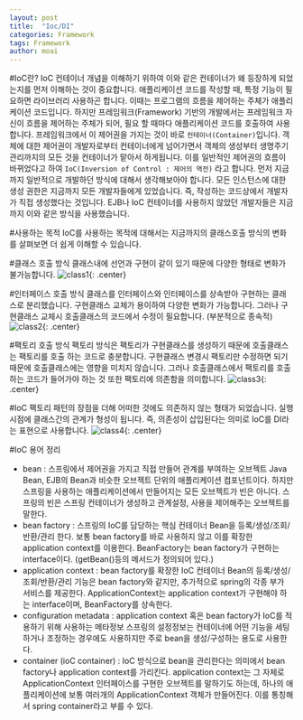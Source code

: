 ```yaml
---
layout: post
title:  "Ioc/DI"
categories: Framework
tags: Framework
author: moai
---
```

<!--
출처 : [https://minwan1.github.io/2017/10/08/2017-10-08-Spring-Container,Servlet-Container/][출처]  
-->

#IoC란?
IoC 컨테이너 개념을 이해하기 위하여 이와 같은 컨테이너가 왜 등장하게 되었는지를 먼저 이해하는 것이 중요합니다.
애플리케이션 코드를 작성할 때, 특정 기능이 필요하면 라이브러리 사용하곤 합니다. 이때는 프로그램의 흐름을 제어하는 주체가 애플리케이션 코드입니다. 하지만 프레임워크(Framework) 기반의 개발에서는 프레임워크 자신이 흐름을 제어하는 주체가 되어, 필요 할 때마다 애플리케이션 코드를 호출하여 사용합니다.
프레임워크에서 이 제어권을 가지는 것이 바로 <code>컨테이너(Container)</code>입니다. 객체에 대한 제어권이 개발자로부터 컨테이너에게 넘어가면서 객체의 생성부터 생명주기 관리까지의 모든 것을 컨테이너가 맡아서 하게됩니다. 이를 일반적인 제어권의 흐름이 바뀌었다고 하여 <code>IoC(Inversion of Control : 제어의 역전)</code> 라고 합니다.
먼저 지금까지 일반적으로 개발하던 방식에 대해서 생각해보아야 합니다. 모든 인스턴스에 대한 생성 권한은 지금까지 모든 개발자들에게 있었습니다. 즉, 작성하는 코드상에서 개발자가 직접 생성했다는 것입니다. EJB나 IoC 컨테이너를 사용하지 않았던 개발자들은 지금까지 이와 같은 방식을 사용했습니다.

#사용하는 목적
IoC를 사용하는 목적에 대해서는 지금까지의 클래스호출 방식의 변화를 살펴보면 더 쉽게 이해할 수 있습니다.

#클래스 호출 방식
클래스내에 선언과 구현이 같이 있기 때문에 다양한 형태로 변화가 불가능합니다.
![class1](/assets/images/20191119/class1.png){: .center}  
   
#인터페이스 호출 방식
클래스를 인터페이스와 인터페이스를 상속받아 구현하는 클래스로 분리했습니다. 구현클래스 교체가 용이하여 다양한 변화가 가능합니다. 그러나 구현클래스 교체시 호출클래스의 코드에서 수정이 필요합니다. (부분적으로 종속적)
![class2](/assets/images/20191119/class2.png){: .center}  

#팩토리 호출 방식
팩토리 방식은 팩토리가 구현클래스를 생성하기 때문에 호출클래스는 팩토리를 호출 하는 코드로 충분합니다. 구현클래스 변경시 팩토리만 수정하면 되기 때문에 호출클래스에는 영향을 미치지 않습니다. 그러나 호출클래스에서 팩토리를 호출하는 코드가 들어가야 하는 것 또한 팩토리에 의존함을 의미합니다.
![class3](/assets/images/20191119/class3.png){: .center}   

#IoC
팩토리 패턴의 장점을 더해 어떠한 것에도 의존하지 않는 형태가 되었습니다. 실행시점에 클래스간의 관계가 형성이 됩니다. 즉, 의존성이 삽입된다는 의미로 IoC를 DI라는 표현으로 사용합니다.
![class4](/assets/images/20191119/class4.png){: .center}   

#IoC 용어 정리

- bean : 스프링에서 제어권을 가지고 직접 만들어 관계를 부여하는 오브젝트 Java Bean, EJB의 Bean과 비슷한 오브젝트 단위의 애플리케이션 컴포넌트이다. 하지만 스프링을 사용하는 애플리케이션에서 만들어지는 모든 오브젝트가 빈은 아니다. 스프링의 빈은 스프링 컨테이너가 생성하고 관계설정, 사용을 제어해주는 오브젝트를 말한다.
- bean factory : 스프링의 IoC를 담당하는 핵심 컨테이너 Bean을 등록/생성/조회/반환/관리 한다. 보통 bean factory를 바로 사용하지 않고 이를 확장한 application context를 이용한다. BeanFactory는 bean factory가 구현하는 interface이다. (getBean()등의 메서드가 정의되어 있다.)
- application context : bean factory를 확장한 IoC 컨테이너 Bean의 등록/생성/조회/반환/관리 기능은 bean factory와 같지만, 추가적으로 spring의 각종 부가 서비스를 제공한다. ApplicationContext는 application context가 구현해야 하는 interface이며, BeanFactory를 상속한다.
- configuration metadata : application context 혹은 bean factory가 IoC를 적용하기 위해 사용하는 메타정보 스프링의 설정정보는 컨테이너에 어떤 기능을 세팅하거나 조정하는 경우에도 사용하지만 주로 bean을 생성/구성하는 용도로 사용한다.
- container (ioC container) : IoC 방식으로 bean을 관리한다는 의미에서 bean factory나 application context를 가리킨다. application context는 그 자체로 ApplicationContext 인터페이스를 구현한 오브젝트를 말하기도 하는데, 하나의 애플리케이션에 보통 여러개의 ApplicationContext 객체가 만들어진다. 이를 통칭해서 spring container라고 부를 수 있다.

[출처]: https://minwan1.github.io/2017/10/08/2017-10-08-Spring-Container,Servlet-Container
